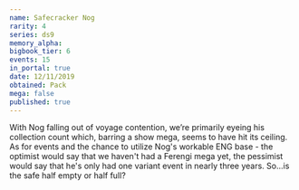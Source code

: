 ```yaml
---
name: Safecracker Nog
rarity: 4
series: ds9
memory_alpha:
bigbook_tier: 6
events: 15
in_portal: true
date: 12/11/2019
obtained: Pack
mega: false
published: true
---
```


With Nog falling out of voyage contention, we’re primarily eyeing his collection count which, barring a show mega, seems to have hit its ceiling. As for events and the chance to utilize Nog's workable ENG base - the optimist would say that we haven't had a Ferengi mega yet, the pessimist would say that he's only had one variant event in nearly three years. So...is the safe half empty or half full?
